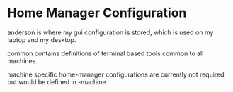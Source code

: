 # Home Manager Configuration

anderson is where my gui configuration is stored, which is used on my laptop and my desktop.

common contains definitions of terminal based tools common to all machines.

machine specific home-manager configurations are currently not required, but would be defined in <user>-machine.
